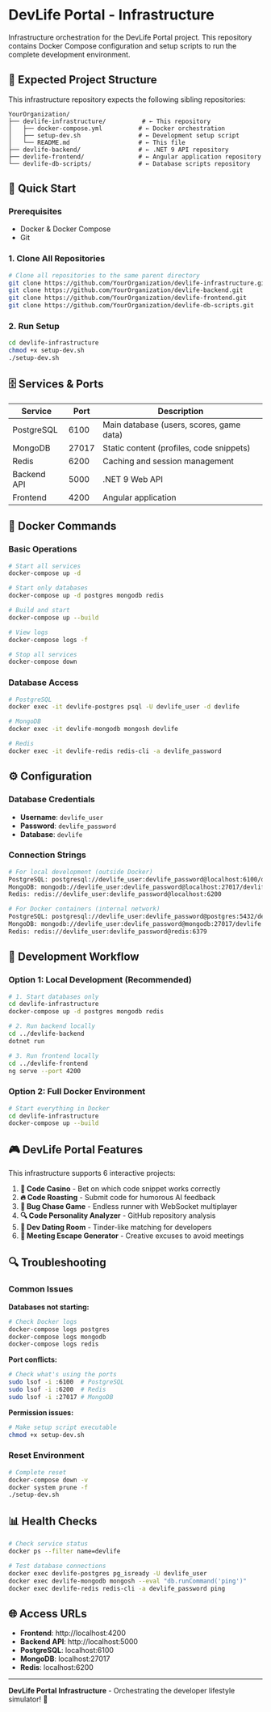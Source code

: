 # DevLife Portal - Infrastructure

Infrastructure orchestration for the DevLife Portal project. This repository contains Docker Compose configuration and setup scripts to run the complete development environment.

## 📁 Expected Project Structure

This infrastructure repository expects the following sibling repositories:

```
YourOrganization/
├── devlife-infrastructure/          # ← This repository
│   ├── docker-compose.yml          # ← Docker orchestration
│   ├── setup-dev.sh                # ← Development setup script
│   └── README.md                   # ← This file
├── devlife-backend/                # ← .NET 9 API repository
├── devlife-frontend/               # ← Angular application repository
└── devlife-db-scripts/             # ← Database scripts repository
```

## 🚀 Quick Start

### Prerequisites
- Docker & Docker Compose
- Git

### 1. Clone All Repositories
```bash
# Clone all repositories to the same parent directory
git clone https://github.com/YourOrganization/devlife-infrastructure.git
git clone https://github.com/YourOrganization/devlife-backend.git
git clone https://github.com/YourOrganization/devlife-frontend.git
git clone https://github.com/YourOrganization/devlife-db-scripts.git
```

### 2. Run Setup
```bash
cd devlife-infrastructure
chmod +x setup-dev.sh
./setup-dev.sh
```

## 🗄️ Services & Ports

| Service | Port | Description |
|---------|------|-------------|
| PostgreSQL | 6100 | Main database (users, scores, game data) |
| MongoDB | 27017 | Static content (profiles, code snippets) |
| Redis | 6200 | Caching and session management |
| Backend API | 5000 | .NET 9 Web API |
| Frontend | 4200 | Angular application |

## 🐳 Docker Commands

### Basic Operations
```bash
# Start all services
docker-compose up -d

# Start only databases
docker-compose up -d postgres mongodb redis

# Build and start
docker-compose up --build

# View logs
docker-compose logs -f

# Stop all services
docker-compose down
```

### Database Access
```bash
# PostgreSQL
docker exec -it devlife-postgres psql -U devlife_user -d devlife

# MongoDB
docker exec -it devlife-mongodb mongosh devlife

# Redis
docker exec -it devlife-redis redis-cli -a devlife_password
```

## ⚙️ Configuration

### Database Credentials
- **Username**: `devlife_user`
- **Password**: `devlife_password`
- **Database**: `devlife`

### Connection Strings
```bash
# For local development (outside Docker)
PostgreSQL: postgresql://devlife_user:devlife_password@localhost:6100/devlife
MongoDB: mongodb://devlife_user:devlife_password@localhost:27017/devlife
Redis: redis://devlife_user:devlife_password@localhost:6200

# For Docker containers (internal network) 
PostgreSQL: postgresql://devlife_user:devlife_password@postgres:5432/devlife
MongoDB: mongodb://devlife_user:devlife_password@mongodb:27017/devlife
Redis: redis://devlife_user:devlife_password@redis:6379
```

## 🔧 Development Workflow

### Option 1: Local Development (Recommended)
```bash
# 1. Start databases only
cd devlife-infrastructure
docker-compose up -d postgres mongodb redis

# 2. Run backend locally
cd ../devlife-backend
dotnet run

# 3. Run frontend locally  
cd ../devlife-frontend
ng serve --port 4200
```

### Option 2: Full Docker Environment
```bash
# Start everything in Docker
cd devlife-infrastructure
docker-compose up --build
```

## 🎮 DevLife Portal Features

This infrastructure supports 6 interactive projects:

1. **🎰 Code Casino** - Bet on which code snippet works correctly
2. **🔥 Code Roasting** - Submit code for humorous AI feedback
3. **🏃 Bug Chase Game** - Endless runner with WebSocket multiplayer
4. **🔍 Code Personality Analyzer** - GitHub repository analysis
5. **💑 Dev Dating Room** - Tinder-like matching for developers
6. **🏃 Meeting Escape Generator** - Creative excuses to avoid meetings

## 🔍 Troubleshooting

### Common Issues

**Databases not starting:**
```bash
# Check Docker logs
docker-compose logs postgres
docker-compose logs mongodb
docker-compose logs redis
```

**Port conflicts:**
```bash
# Check what's using the ports
sudo lsof -i :6100  # PostgreSQL
sudo lsof -i :6200  # Redis
sudo lsof -i :27017 # MongoDB
```

**Permission issues:**
```bash
# Make setup script executable
chmod +x setup-dev.sh
```

### Reset Environment
```bash
# Complete reset
docker-compose down -v
docker system prune -f
./setup-dev.sh
```

## 📊 Health Checks

```bash
# Check service status
docker ps --filter name=devlife

# Test database connections
docker exec devlife-postgres pg_isready -U devlife_user
docker exec devlife-mongodb mongosh --eval "db.runCommand('ping')"
docker exec devlife-redis redis-cli -a devlife_password ping
```

## 🌐 Access URLs

- **Frontend**: http://localhost:4200
- **Backend API**: http://localhost:5000
- **PostgreSQL**: localhost:6100
- **MongoDB**: localhost:27017  
- **Redis**: localhost:6200

---

**DevLife Portal Infrastructure** - Orchestrating the developer lifestyle simulator! 🎯